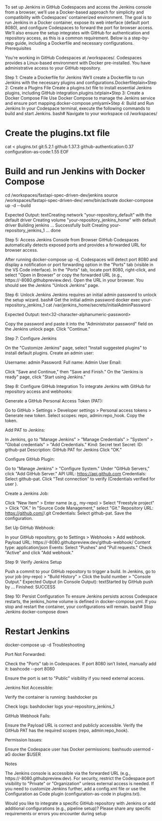 To set up Jenkins in GitHub Codespaces and access the Jenkins console from a browser, we’ll use a Docker-based approach for simplicity and compatibility with Codespaces’ containerized environment. The goal is to run Jenkins in a Docker container, expose its web interface (default port 8080), and configure Codespaces to forward the port for browser access. We’ll also ensure the setup integrates with GitHub for authentication and repository access, as this is a common requirement. Below is a step-by-step guide, including a Dockerfile and necessary configurations.
Prerequisites

You’re working in GitHub Codespaces at /workspaces/<your-repository>.
Codespaces provides a Linux-based environment with Docker pre-installed.
You have administrative access to your GitHub repository.

Step 1: Create a Dockerfile for Jenkins
We’ll create a Dockerfile to run Jenkins with the necessary plugins and configurations.Dockerfileplain•Step 2: Create a Plugins File
Create a plugins.txt file to install essential Jenkins plugins, including GitHub integration.plugins.txtplain•Step 3: Create a Docker Compose File
Use Docker Compose to manage the Jenkins service and ensure port mapping.docker-compose.ymlyaml•Step 4: Build and Run Jenkins
In your Codespace terminal, execute the following commands to build and start Jenkins.
bash# Navigate to your workspace
cd /workspaces/<your-repository>

# Create the plugins.txt file
cat <<EOF > plugins.txt
git:5.2.1
github:1.37.3
github-authentication:0.37
configuration-as-code:1.55
EOF

# Build and run Jenkins with Docker Compose
cd /workspaces/fastapi-spec-driven-dev/jenkins
source /workspaces/fastapi-spec-driven-dev/.venv/bin/activate
docker-compose up -d --build

Expected Output:
textCreating network "your-repository_default" with the default driver
Creating volume "your-repository_jenkins_home" with default driver
Building jenkins
...
Successfully built <image-id>
Creating your-repository_jenkins_1 ... done


Step 5: Access Jenkins Console from Browser
GitHub Codespaces automatically detects exposed ports and provides a forwarded URL for browser access.

After running docker-compose up -d, Codespaces will detect port 8080 and display a notification or port forwarding option in the "Ports" tab (visible in the VS Code interface).
In the "Ports" tab, locate port 8080, right-click, and select "Open in Browser" or copy the forwarded URL (e.g., https://<codespace-id>-8080.githubpreview.dev).
Open the URL in your browser. You should see the Jenkins "Unlock Jenkins" page.

Step 6: Unlock Jenkins
Jenkins requires an initial admin password to unlock the setup wizard.
bash# Get the initial admin password
docker exec your-repository_jenkins_1 cat /var/jenkins_home/secrets/initialAdminPassword

Expected Output:
text<32-character-alphanumeric-password>

Copy the password and paste it into the "Administrator password" field on the Jenkins unlock page. Click "Continue."

Step 7: Configure Jenkins

On the "Customize Jenkins" page, select "Install suggested plugins" to install default plugins.
Create an admin user:

Username: admin
Password: <your-password>
Full name: Admin User
Email: <your-email>


Click "Save and Continue," then "Save and Finish."
On the "Jenkins is ready" page, click "Start using Jenkins."

Step 8: Configure GitHub Integration
To integrate Jenkins with GitHub for repository access and webhooks:

Generate a GitHub Personal Access Token (PAT):

Go to GitHub > Settings > Developer settings > Personal access tokens > Generate new token.
Select scopes: repo, admin:repo_hook.
Copy the token.


Add PAT to Jenkins:

In Jenkins, go to "Manage Jenkins" > "Manage Credentials" > "System" > "Global credentials" > "Add Credentials."
Kind: Secret text
Secret: <your-github-pat>
ID: github-pat
Description: GitHub PAT for Jenkins
Click "OK."


Configure GitHub Plugin:

Go to "Manage Jenkins" > "Configure System."
Under "GitHub Servers," click "Add GitHub Server."
API URL: https://api.github.com
Credentials: Select github-pat.
Click "Test connection" to verify (Credentials verified for user <your-github-username>).


Create a Jenkins Job:

Click "New Item" > Enter name (e.g., my-repo) > Select "Freestyle project" > Click "OK."
In "Source Code Management," select "Git."
Repository URL: https://github.com/<your-username>/<your-repo>.git
Credentials: Select github-pat.
Save the configuration.


Set Up GitHub Webhook:

In your GitHub repository, go to Settings > Webhooks > Add webhook.
Payload URL: https://<codespace-id>-8080.githubpreview.dev/github-webhook/
Content type: application/json
Events: Select "Pushes" and "Pull requests."
Check "Active" and click "Add webhook."



Step 9: Verify Jenkins Setup

Push a commit to your GitHub repository to trigger a build.
In Jenkins, go to your job (my-repo) > "Build History" > Click the build number > "Console Output."
Expected Output (in Console Output):
textStarted by GitHub push by <your-username>
...
Finished: SUCCESS


Step 10: Persist Configuration
To ensure Jenkins persists across Codespace restarts, the jenkins_home volume is defined in docker-compose.yml. If you stop and restart the container, your configurations will remain.
bash# Stop Jenkins
docker-compose down

# Restart Jenkins
docker-compose up -d
Troubleshooting

Port Not Forwarded:

Check the "Ports" tab in Codespaces. If port 8080 isn’t listed, manually add it:
bashcode --port 8080

Ensure the port is set to "Public" visibility if you need external access.


Jenkins Not Accessible:

Verify the container is running:
bashdocker ps

Check logs:
bashdocker logs your-repository_jenkins_1



GitHub Webhook Fails:

Ensure the Payload URL is correct and publicly accessible.
Verify the GitHub PAT has the required scopes (repo, admin:repo_hook).


Permission Issues:

Ensure the Codespace user has Docker permissions:
bashsudo usermod -aG docker $USER




Notes

The Jenkins console is accessible via the forwarded URL (e.g., https://<codespace-id>-8080.githubpreview.dev).
For security, restrict the Codespace port visibility to "Private" or "Organization" unless external access is needed.
If you need to customize Jenkins further, add a config.xml file or use the Configuration as Code plugin (configuration-as-code in plugins.txt).

Would you like to integrate a specific GitHub repository with Jenkins or add additional configurations (e.g., pipeline setup)? Please share any specific requirements or errors you encounter during setup